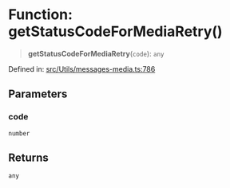 # Function: getStatusCodeForMediaRetry()

> **getStatusCodeForMediaRetry**(`code`): `any`

Defined in: [src/Utils/messages-media.ts:786](https://github.com/Fokusdotid/bail/blob/8a30cf93a8ac726f06d1ad6578695812a8253e53/src/Utils/messages-media.ts#L786)

## Parameters

### code

`number`

## Returns

`any`
